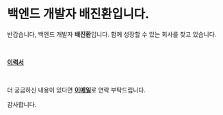 # 백엔드 개발자 배진환입니다.

반갑습니다, 백엔드 개발자 **배진환**입니다.
함께 성장할 수 있는 회사를 찾고 있습니다.

<br>

[**이력서**]()

<br>
  
더 궁금하신 내용이 있다면 [**이메일**](mailto:paewhal20@gmail.com)로 연락 부탁드립니다.

감사합니다.
